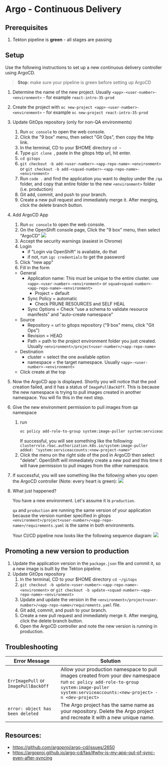 # Argo - Continuous Delivery

## Prerequisites

1. Tekton pipeline is **green** - all stages are passing

## Setup

Use the following instructions to set up a new continuous delivery controller using ArgoCD.

> **Stop**: make sure your pipeline is green before setting up ArgoCD

1. Determine the name of the new project. Usually `<app>-<user-number>-<environment>` - for example `react-intro-35-prod`

1. Create the project with `oc new-project <app>-<user-number>-<environment>` - for example `oc new-project react-intro-35-prod`

1. Update GitOps repository (only for non-QA environments)

    1. Run `oc console` to open the web console.
    1. Click the "9 box" menu, then select "Git Ops", then copy the http link.
    1. In the terminal, CD to your $HOME directory `cd ~`
    1. Type `git clone `, paste in the gitops http url, hit enter.
    1. `cd gitops`
    1. `git checkout -b add-<user-number>-<app-repo-name>-<environment>` or `git checkout -b add-<squad-number>-<app-repo-name>-<environment>`
    1. Run `code .` and find the application you want to deploy under the `/qa` folder, and copy that entire folder to the new `<environment>` folder (i.e. production)
    1. Git add, commit, and push to your branch.
    1. Create a new pull request and immediately merge it. After merging, click the delete branch button.

1. Add ArgoCD App

    1. Run `oc console` to open the web console.
    1. On the OpenShift console page, Click the "9 box" menu, then select "ArgoCD"
         ![](img/argo-menu.png)
    1. Accept the security warnings (easiest in Chrome)
    1. Login
         - if "Login via OpenShift" is available, do that
         - if not, run `igc credentials` to get the password
    1. Click "new app"
    1. Fill in the form
      - General
        - Application name: This must be unique to the entire cluster. use `<app>-<user-number>-<environment>` or `squad<squad-number>-<app-repo-name>-<environment>`
          - Project = default
        - Sync Policy = automatic
          - Check PRUNE RESOURCES and SELF HEAL
        - Sync Options = Check "use a schema to validate resource manifests" and "auto-create namespace"
      - Source
        - Repository = url to gitops repository ("9 box" menu, click "Git Ops")
        - Revision = HEAD
        - Path = path to the project environment folder you just created. Usually `<environment>/project<user-number>/<app-repo-name>`
      - Destination
        - cluster = select the one available option
        - namespace = the target namespace. Usually `<app>-<user-number>-<environment>`
   - Click create at the top
1. Now the ArgoCD app is displayed. Shortly you will notice that the pod creation failed, and it has a status of `ImagePullBackOff`.
   This is because the new namespace is trying to pull images created in another namespace. You will fix this in the next step.
1. Give the new environment permission to pull images from qa namespace
   1. run
      ```bash
      oc policy add-role-to-group system:image-puller system:serviceaccounts:<new-project-name> -n <dev-project-name>
      ```
      If successful, you will see something like the following:
      `clusterrole.rbac.authorization.k8s.io/system:image-puller added: "system:serviceaccounts:<new-project-name>"`
   1. Click the menu on the right side of the pod in ArgoCD then select "delete". OpenShift will immediately create a new pod and this time it will have permission to pull images from the other namespace.
1. If successful, you will see something like the following when you open the ArgoCD controller (Note: every heart is green):
   ![](img/argo-success.png)
1. What just happened?

   You have a new environment. Let's assume it is `production`.

   `qa` and `production` are running the same version of your application because the version number specified in gitops `<environment>/project<user-number>/<app-repo-name>/requirements.yaml` is the same in both environments.

   Your CI/CD pipeline now looks like the following sequence diagram:
   ![](img/argo-cd.png)

## Promoting a new version to production

1. Update the application version in the `package.json` file and commit it, so a new image is built by the Tekton pipeline.
1. Update GitOps repository
   1. In the terminal, CD to your $HOME directory `cd ~/gitops`
   1. `git checkout -b update-<user-number>-<app-repo-name>-<environment>` or `git checkout -b update-<squad-number>-<app-repo-name>-<environment>`
   1. Update and update the version in the `<environment>/project<user-number>/<app-repo-name>/requirements.yaml` file.
   1. Git add, commit, and push to your branch.
   1. Create a new pull request and immediately merge it. After merging, click the delete branch button.
   1. Open the ArgoCD controller and note the new version is running in production.

## Troubleshooting

| Error Message                        | Solution                                                                                                                                                                                      |
| ------------------------------------ | --------------------------------------------------------------------------------------------------------------------------------------------------------------------------------------------- |
| `ErrImagePull` or `ImagePullBackOff` | Allow your production namespace to pull images created from your dev namespace<br>run `oc policy add-role-to-group system:image-puller system:serviceaccounts:<new-project> -n <dev-project>` |
| `error: object has been deleted`     | The Argo project has the same name as your repository. Delete the Argo project and recreate it with a new unique name.                                                                        |

## Resources:

- https://github.com/argoproj/argo-cd/issues/2650
- https://argoproj.github.io/argo-cd/faq/#why-is-my-app-out-of-sync-even-after-syncing
